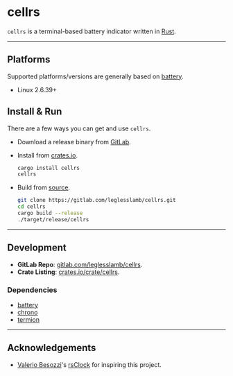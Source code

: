 # cellrs

`cellrs` is a terminal-based battery indicator written in [Rust](https://www.rust-lang.org/).

---

## Platforms

Supported platforms/versions are generally based on [battery](https://crates.io/crates/battery).

- Linux 2.6.39+

## Install & Run

There are a few ways you can get and use `cellrs`.

- Download a release binary from [GitLab](https://gitlab.com/leglesslamb/cellrs/-/releases).
- Install from [crates.io](https://crates.io/crates/cellrs).

  ```sh
  cargo install cellrs
  cellrs
  ```

- Build from [source](https://gitlab.com/leglesslamb/cellrs).

  ```sh
  git clone https://gitlab.com/leglesslamb/cellrs.git
  cd cellrs
  cargo build --release
  ./target/release/cellrs
  ```

---

## Development

- **GitLab Repo**: [gitlab.com/leglesslamb/cellrs](https://gitlab.com/leglesslamb/cellrs).
- **Crate Listing**: [crates.io/crate/cellrs](https://crates.io/crates/cellrs).

### Dependencies

- [battery](https://crates.io/crate/rust-battery)
- [chrono](https://crates.io/crate/chrono)
- [termion](https://crates.io/crates/termion)

---

## Acknowledgements

- [Valerio Besozzi](https://github.com/valebes)'s [rsClock](https://github.com/valebes/rsClock) for inspiring this project.
